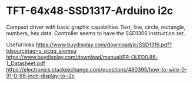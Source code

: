 # TFT-64x48-SSD1317-Arduino i2c 
Compact driver with basic graphic capabilities
Text, line, circle, rectangle, numbers, hex data.
Controller seems to have the SSD1306 instruction set.

Useful links
https://www.buydisplay.com/download/ic/SSD1316.pdf?tdsourcetag=s_pcqq_aiomsg
https://www.buydisplay.com/download/manual/ER-OLED0.86-1_Datasheet.pdf
https://electronics.stackexchange.com/questions/480395/how-to-wire-0-91-0-86-inch-display-to-i2c
